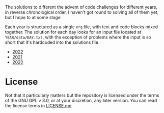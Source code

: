 The solutions to different the advent of code challenges for different years, in reverse chronological order. I haven't got round to solving all of them yet, but I hope to at some stage

Each year is structured as a single `org` file, with text and code blocks mixed together. The solution for each day looks for an input file located at `YEAR/data/DAY.txt`, with the exception of problems where the input is so short that it's hardcoded into the solutions file.

- [2022](/2022.org)
- [2021](/2021.org)
- [2020](/2020.org)

# License

Not that it particularly matters but the repository is licensed under the terms of the GNU GPL v 3.0, or at your discretion, any later version.  You can read the license terms in [LICENSE.md](/LICENSE.md)
